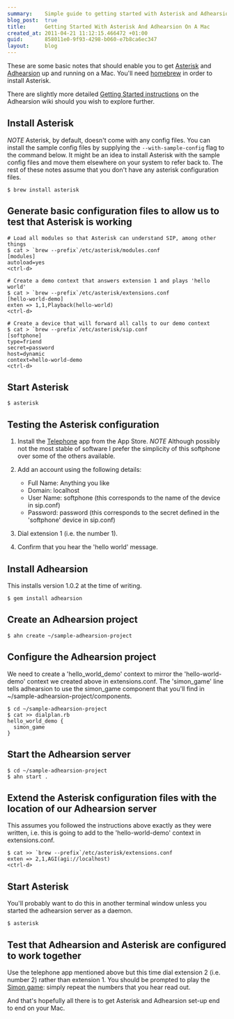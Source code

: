 ```yaml
---
summary:    Simple guide to getting started with Asterisk and Adhearsion on a Mac
blog_post:  true
title:      Getting Started With Asterisk And Adhearsion On A Mac
created_at: 2011-04-21 11:12:15.466472 +01:00
guid:       858011e0-9f93-4298-b060-e7b8ca6ec347
layout:     blog
---
```

These are some basic notes that should enable you to get [Asterisk](http://www.asterisk.org/) and [Adhearsion](http://adhearsion.com/) up and running on a Mac.  You'll need [homebrew](https://github.com/mxcl/homebrew) in order to install Asterisk.

There are slightly more detailed [Getting Started instructions](https://github.com/adhearsion/adhearsion/wiki/Getting-Started) on the Adhearsion wiki should you wish to explore further.

## Install Asterisk

*NOTE* Asterisk, by default, doesn't come with any config files.  You can install the sample config files by supplying the `--with-sample-config` flag to the command below.  It might be an idea to install Asterisk with the sample config files and move them elsewhere on your system to refer back to.  The rest of these notes assume that you don't have any asterisk configuration files.

    $ brew install asterisk

## Generate basic configuration files to allow us to test that Asterisk is working

    # Load all modules so that Asterisk can understand SIP, among other things
    $ cat > `brew --prefix`/etc/asterisk/modules.conf
    [modules]
    autoload=yes
    <ctrl-d>

    # Create a demo context that answers extension 1 and plays 'hello world'
    $ cat > `brew --prefix`/etc/asterisk/extensions.conf
    [hello-world-demo]
    exten => 1,1,Playback(hello-world)
    <ctrl-d>

    # Create a device that will forward all calls to our demo context
    $ cat > `brew --prefix`/etc/asterisk/sip.conf
    [softphone]
    type=friend
    secret=password
    host=dynamic
    context=hello-world-demo
    <ctrl-d>

## Start Asterisk

    $ asterisk

## Testing the Asterisk configuration

1. Install the [Telephone](http://www.tlphn.com/) app from the App Store.  *NOTE* Although possibly not the most stable of software I prefer the simplicity of this softphone over some of the others available.

2. Add an account using the following details:

    * Full Name: Anything you like
    * Domain: localhost
    * User Name: softphone (this corresponds to the name of the device in sip.conf)
    * Password: password (this corresponds to the secret defined in the 'softphone' device in sip.conf)

3. Dial extension 1 (i.e. the number 1).

4. Confirm that you hear the 'hello world' message.

## Install Adhearsion

This installs version 1.0.2 at the time of writing.

    $ gem install adhearsion

## Create an Adhearsion project

    $ ahn create ~/sample-adhearsion-project

## Configure the Adhearsion project

We need to create a 'hello_world_demo' context to mirror the 'hello-world-demo' context we created above in extensions.conf.  The 'simon_game' line tells adhearsion to use the simon_game component that you'll find in ~/sample-adhearsion-project/components.

    $ cd ~/sample-adhearsion-project
    $ cat >> dialplan.rb
    hello_world_demo {
      simon_game
    }

## Start the Adhearsion server

    $ cd ~/sample-adhearsion-project
    $ ahn start .

## Extend the Asterisk configuration files with the location of our Adhearsion server

This assumes you followed the instructions above exactly as they were written, i.e. this is going to add to the 'hello-world-demo' context in extensions.conf.

    $ cat >> `brew --prefix`/etc/asterisk/extensions.conf
    exten => 2,1,AGI(agi://localhost)
    <ctrl-d>

## Start Asterisk

You'll probably want to do this in another terminal window unless you started the adhearsion server as a daemon.

    $ asterisk

## Test that Adhearsion and Asterisk are configured to work together

Use the telephone app mentioned above but this time dial extension 2 (i.e. number 2) rather than extension 1.  You should be prompted to play the [Simon game][]: simply repeat the numbers that you hear read out.

And that's hopefully all there is to get Asterisk and Adhearsion set-up end to end on your Mac.

[Simon game]: http://en.wikipedia.org/wiki/Simon_(game)
